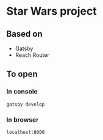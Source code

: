 # Star Wars project

## Based on

- Gatsby
- Reach Router

## To open

### In console

`gatsby develop`

### In browser

`localhost:8000`

